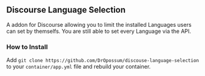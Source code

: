 
## Discourse Language Selection

A addon for Discourse allowing you to limit the installed Languages users can set by themselfs. You are still able to set every Language via the API.

### How to Install

Add ```git clone https://github.com/DrOpossum/discouse-language-selection``` to your ```container/app.yml``` file and rebuild your container.
